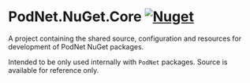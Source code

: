 # PodNet.NuGet.Core [![Nuget](https://img.shields.io/nuget/v/PodNet.NuGet.Core)](https://www.nuget.org/packages/PodNet.NuGet.Core/)

A project containing the shared source, configuration and resources for development of PodNet NuGet packages.

Intended to be only used internally with `PodNet` packages. Source is available for reference only.
